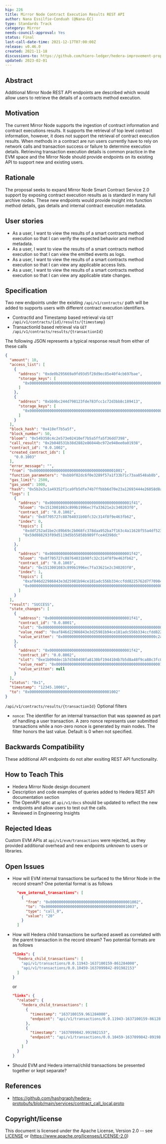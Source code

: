 ```yaml
---
hip: 226
title: Mirror Node Contract Execution Results REST API
author: Nana Essilfie-Conduah (@Nana-EC)
type: Standards Track
category: Mirror
needs-council-approval: Yes
status: Final
last-call-date-time: 2021-12-17T07:00:00Z
release: v0.46.0
created: 2021-11-18
discussions-to: https://github.com/hiero-ledger/hedera-improvement-proposals/discussions/263
updated: 2023-02-01
---
```


## Abstract

Additional Mirror Node REST API endpoints are described which would allow users to retrieve the details of a contracts method execution.

## Motivation

The current Mirror Node supports the ingestion of contract information and contract executions results.
It supports the retrieval of top level contract information, however, it does not support the retrieval of contract execution results.
When methods in a contract are run users currently have to rely on network calls and transaction success or failure to determine execution details.
Retrieving transaction execution details is common practice in the EVM space and the Mirror Node should provide endpoints on its existing API to support new and existing users.

## Rationale

The proposal seeks to expand Mirror Node Smart Contract Service 2.0 support by exposing contract execution results as is standard in many full archive nodes.
These new endpoints would provide insight into function method details, gas details and internal contract execution metadata.

## User stories

- As a user, I want to view the results of a smart contracts method execution so that I can verify the expected behavior and method metadata.
- As a user, I want to view the results of a smart contracts method execution so that I can view the emitted events as logs.
- As a user, I want to view the results of a smart contracts method execution so that I can view any applicable access lists.
- As a user, I want to view the results of a smart contracts method execution so that I can view any applicable state changes.

## Specification

Two new endpoints under the existing `/api/v1/contracts/` path will be added to supports users with different contract execution identifiers.

- ContractId and Timestamp based retrieval via `GET /api/v1/contracts/{id}/results/{timestamp}`
- TransactionId  based retrieval via `GET /api/v1/contracts/results/{transactionId}`

The following JSON represents a typical response result from either of these calls
```json
{
  "amount": 10,
  "access_list": [
    {
      "address": "0xde0b295669a9fd93d5f28d9ec85e40f4cb697bae",
      "storage_keys": [
        "0x0000000000000000000000000000000000000000000000000000000000000003"
      ]
    },
    {
      "address": "0xbb9bc244d798123fde783fcc1c72d3bb8c189413",
      "storage_keys": [
        "0x0000000000000000000000000000000000000000000000000000000000000007"
      ]
    }
  ],
  "block_hash": "0x410ef7b5a5f",
  "block_number": 50,
  "bloom": "0x549358c4c2e573e02410ef7b5a5ffa5f36dd7398",
  "call_result": "0x2b048531b38d2882e86044bc972e940ee0a01938",
  "contract_id": "0.0.1002",
  "created_contract_ids": [
    "0.0.1003"
  ],
  "error_message": "",
  "from": "0x0000000000000000000000000000000000001001",
  "function_parameters": "0xbb9f02dc6f0e3289f57a1f33b71c73aa8548ab8b",
  "gas_limit": 2500,
  "gas_used": 1000,
  "hash": "0x5b2e3c1a49352f1ca9fb5dfe74b7ffbbb6d70e23a12693444e26058d8a8e6296",
  "logs": [
    {
      "address": "0x0000000000000000000000000000000000001f41",
      "bloom": "0x1513001083c899b1996ec7fa33621e2c340203f0",
      "contract_id": "0.0.1002",
      "data": "0x8f705727c88764031b98fc32c314f8f9e463fb62",
      "index": 0,
      "topics": [
        "0xddf252ad1be2c89b69c2b068fc378daa952ba7f163c4a11628f55a4df523b3ef",
        "0x59d088293f09d5119d5b55858b989ffce4d398dc"
      ]
    },
    {
      "address": "0x0000000000000000000000000000000000001f42",
      "bloom": "0x8f705727c88764031b98fc32c314f8f9e463fb62",
      "contract_id": "0.0.1003",
      "data": "0x1513001083c899b1996ec7fa33621e2c340203f0",
      "index": 1,
      "topics": [
        "0xaf846d22986843e3d25981b94ce181adc556b334ccfdd8225762d7f709841df0",
        "0x0000000000000000000000000000000000000000000000000000000000000765"
      ]
    }
  ],
  "result": "SUCCESS",
  "state_changes": [
    {
      "address": "0x0000000000000000000000000000000000001f41",
      "contract_id": "0.0.8001",
      "slot": "0x0000000000000000000000000000000000000000000000000000000000000002",
      "value_read": "0xaf846d22986843e3d25981b94ce181adc556b334ccfdd8225762d7f709841df0",
      "value_written": "0x000000000000000000000000000000000000000000c2a8c408d0e29d623347c5"
    },
    {
      "address": "0x0000000000000000000000000000000000001f42",
      "contract_id": "0.0.8002",
      "slot": "0xe1b094dec1b7d360498fa8130bf1944104b7b5d8a48f9ca88c3fc0f96c2d7225",
      "value_read": "0x000000000000000000000000000000000000000000000001eafa3aaed1d27246",
      "value_written": null
    }
  ],
  "status": "0x1",
  "timestamp": "12345.10001",
  "to": "0x0000000000000000000000000000000000001002"
}
```

`/api/v1/contracts/results/{transactionId}` Optional filters

- `nonce`: The identifier for an internal transaction that was spawned as part of handling a user transaction. A zero nonce represents user submitted transactions while a non-zero nonce is generated by main nodes. The filter honors the last value. Default is 0 when not specified.

## Backwards Compatibility

These additional API endpoints do not alter exsiting REST API functionality.

## How to Teach This

- Hedera Mirror Node design document
- Description and code examples of queries added to Hedera REST API documentation section
- The OpenAPI spec at `api/v1/docs` should be updated to reflect the new endpoints and allow users to test out the calls.
- Reviewed in Engineering Insights


## Rejected Ideas

Custom EVM APIs at `api/v1/evm/transactions` were rejected, as they provided additional overhead and new endpoints unknown to users or libraries.

## Open Issues

- How will EVM internal transactions be surfaced to the Mirror Node in the record stream?
  One potential format is as follows
  ```json
    "evm_internal_transactions": [
      {
        "from": "0x0000000000000000000000000000000000001002",
        "to": "0x0000000000000000000000000000000000001003",
        "type": "call_0",
        "value": "20"
      }
    ]
  ```
- How will Hedera child transactions be surfaced aswell as correlated with the parent transaction in the record stream?
  Two potential formats are as follows
  ```json
  "links": {
    "hedera_child_transactions": [
      "api/v1/transactions/0.0.11943-1637100159-861284000",
      "api/v1/transactions/0.0.10459-1637099842-891982153"
    ]
  }
  ```
  or
  ```json
  "links": {
    "related": {
      "hedera_child_transactions": [
        {
          "timestamp": "1637100159.961284000",
          "endpoint": "api/v1/transactions/0.0.11943-1637100159-861284000"
        },
        {
          "timestamp": "1637099842.991982153",
          "endpoint": "api/v1/transactions/0.0.10459-1637099842-891982153"
        }
      ]
    }
  }
  ```
- Should EVM and Hedera internal/child transactions be presented together or kept separate?

## References

- https://github.com/hashgraph/hedera-protobufs/blob/main/services/contract_call_local.proto

## Copyright/license

This document is licensed under the Apache License, Version 2.0 -- see [LICENSE](../LICENSE) or (https://www.apache.org/licenses/LICENSE-2.0)

